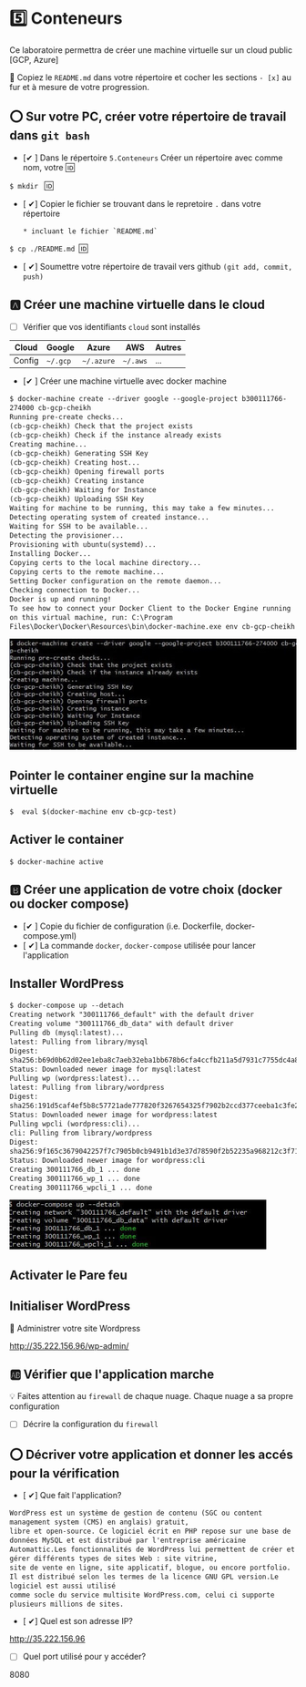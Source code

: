 # :five: Conteneurs

Ce laboratoire permettra de créer une machine virtuelle sur un cloud public [GCP, Azure]

:closed_book: Copiez le `README.md` dans votre répertoire et cocher les sections `- [x]` au fur et à mesure de votre progression.

## :o: Sur votre PC, créer votre répertoire de travail dans `git bash`

- [✔ ] Dans le répertoire `5.Conteneurs` Créer un répertoire avec comme nom, votre :id:

`$ mkdir ` :id:

- [ ✔] Copier le fichier se trouvant dans le repretoire `.` dans votre répertoire

      * incluant le fichier `README.md` 


`$ cp ./README.md `:id:` `

- [ ✔] Soumettre votre répertoire de travail vers github `(git add, commit, push)` 

## :a: Créer une machine virtuelle dans le cloud

- [ ] Vérifier que vos identifiants `cloud` sont installés

| Cloud  |  Google  | Azure       | AWS      |  Autres |
|--------|----------|-------------|----------|---------|
| Config | `~/.gcp` | `~/.azure`  | `~/.aws` |  ...    |

- [✔ ] Créer une machine virtuelle avec docker machine
```
$ docker-machine create --driver google --google-project b300111766-274000 cb-gcp-cheikh
Running pre-create checks...
(cb-gcp-cheikh) Check that the project exists
(cb-gcp-cheikh) Check if the instance already exists
Creating machine...
(cb-gcp-cheikh) Generating SSH Key
(cb-gcp-cheikh) Creating host...
(cb-gcp-cheikh) Opening firewall ports
(cb-gcp-cheikh) Creating instance
(cb-gcp-cheikh) Waiting for Instance
(cb-gcp-cheikh) Uploading SSH Key
Waiting for machine to be running, this may take a few minutes...
Detecting operating system of created instance...
Waiting for SSH to be available...
Detecting the provisioner...
Provisioning with ubuntu(systemd)...
Installing Docker...
Copying certs to the local machine directory...
Copying certs to the remote machine...
Setting Docker configuration on the remote daemon...
Checking connection to Docker...
Docker is up and running!
To see how to connect your Docker Client to the Docker Engine running on this virtual machine, run: C:\Program Files\Docker\Docker\Resources\bin\docker-machine.exe env cb-gcp-cheikh

```
<img src="cheikh.JPG"></img>

## Pointer le container engine sur la machine virtuelle
```
$  eval $(docker-machine env cb-gcp-test)
```
## Activer le container

```
$ docker-machine active
```
## :b: Créer une application de votre choix (docker ou docker compose)

- [✔ ] Copie du fichier de configuration (i.e. Dockerfile, docker-compose.yml)
- [ ✔] La commande `docker`, `docker-compose` utilisée pour lancer l'application


## Installer WordPress

```
$ docker-compose up --detach
Creating network "300111766_default" with the default driver
Creating volume "300111766_db_data" with default driver
Pulling db (mysql:latest)...
latest: Pulling from library/mysql
Digest: sha256:b69d0b62d02ee1eba8c7aeb32eba1bb678b6cfa4ccfb211a5d7931c7755dc4a8
Status: Downloaded newer image for mysql:latest
Pulling wp (wordpress:latest)...
latest: Pulling from library/wordpress
Digest: sha256:191d5caf4ef5b8c57721ade777820f3267654325f7902b2ccd377ceeba1c3fe2
Status: Downloaded newer image for wordpress:latest
Pulling wpcli (wordpress:cli)...
cli: Pulling from library/wordpress
Digest: sha256:9f165c3679042257f7c7905b0cb9491b1d3e37d78590f2b52235a968212c3f71
Status: Downloaded newer image for wordpress:cli
Creating 300111766_db_1 ... done
Creating 300111766_wp_1 ... done
Creating 300111766_wpcli_1 ... done

```
<img src="c.JPG"></img>

## Activater le  Pare feu

## Initialiser WordPress

📌 Administrer votre site Wordpress

http://35.222.156.96/wp-admin/

## :ab: Vérifier que l'application marche

:bulb: Faites attention au `firewall` de chaque nuage. Chaque nuage a sa propre configuration

- [ ] Décrire la configuration du `firewall`

## :o: Décriver votre application et donner les accés pour la vérification 

- [ ✔] Que fait l'application?
```
WordPress est un système de gestion de contenu (SGC ou content management system (CMS) en anglais) gratuit, 
libre et open-source. Ce logiciel écrit en PHP repose sur une base de données MySQL et est distribué par l'entreprise américaine Automattic.Les fonctionnalités de WordPress lui permettent de créer et gérer différents types de sites Web : site vitrine, 
site de vente en ligne, site applicatif, blogue, ou encore portfolio. 
Il est distribué selon les termes de la licence GNU GPL version.Le logiciel est aussi utilisé 
comme socle du service multisite WordPress.com, celui ci supporte plusieurs millions de sites.
```
- [ ✔] Quel est son adresse IP?

http://35.222.156.96

- [ ] Quel port utilisé pour y accéder?

8080
